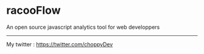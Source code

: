 # racooFlow
An open source javascript analytics tool for web developpers


---
My twitter : https://twitter.com/choppyDev
